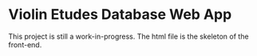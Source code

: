 # Violin Etudes Database Web App

This project is still a work-in-progress. The html file is the skeleton of the front-end.